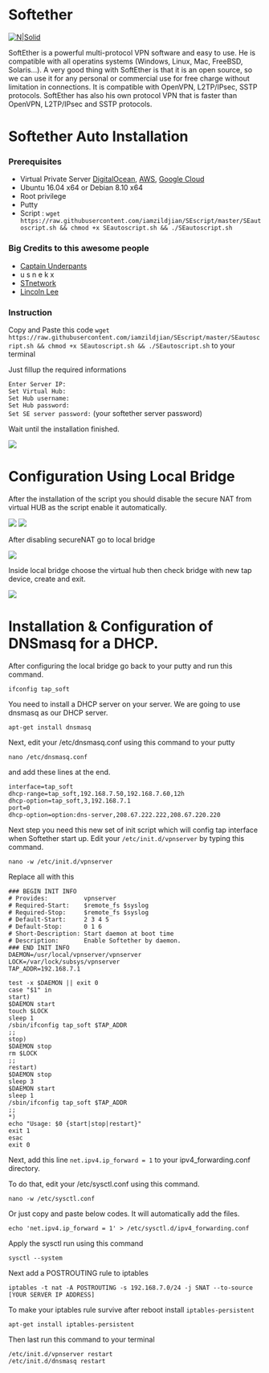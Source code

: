 # Softether

[![N|Solid](https://www.softether.org/@api/deki/files/5/=selogo.jpg)](https://www.softether.org/)


SoftEther is a powerful multi-protocol VPN software and easy to use. He is compatible with all operatins systems (Windows, Linux, Mac, FreeBSD, Solaris...). A very good thing with SoftEther is that it is an open source, so we can use it for any personal or commercial use for free charge without limitation in connections. It is compatible with OpenVPN, L2TP/IPsec, SSTP protocols. SoftEther has also his own protocol VPN that is faster than OpenVPN, L2TP/IPsec and SSTP protocols.
# Softether Auto Installation

### Prerequisites
- Virtual Private Server [DigitalOcean](http://digitalocean.com), [AWS](https://aws.amazon.com), [Google Cloud](https://cloud.google.com/)
- Ubuntu 16.04 x64 or Debian 8.10 x64
- Root privilege
- Putty
- Script : ```wget https://raw.githubusercontent.com/iamzildjian/SEscript/master/SEautoscript.sh && chmod +x SEautoscript.sh && ./SEautoscript.sh```

### Big Credits to this awesome people
-  [Captain Underpants](https://www.phcorner.net/members/755578/)
- u s n e k x
- [STnetwork](https://github.com/STnetwork)
- [Lincoln Lee](https://github.com/linc01n)

### Instruction
Copy and Paste this code ```wget https://raw.githubusercontent.com/iamzildjian/SEscript/master/SEautoscript.sh && chmod +x SEautoscript.sh && ./SEautoscript.sh``` to your terminal

Just fillup the required informations

```Enter Server IP:```<br />
```Set Virtual Hub:```<br />
```Set Hub username:```<br />
```Set Hub password:```<br />
```Set SE server password:``` (your softether server password)

Wait until the installation finished.

![](https://i.imgur.com/l7C2Ues.png)

# Configuration Using Local Bridge

After the installation of the script you should disable the secure NAT from virtual HUB as the script enable it automatically.

![](https://i.imgur.com/0Hj9XoK.png)
![](https://i.imgur.com/aIIMRhJ.png)

After disabling secureNAT go to local bridge

![](https://i.imgur.com/NZDAXKO.png)

Inside local bridge choose the virtual hub then check bridge with new tap device, create and exit.

![](https://i.imgur.com/T8qIqQ4.png)

# Installation & Configuration of DNSmasq for a DHCP.


After configuring the local bridge go back to your putty and run this command.

```ifconfig tap_soft```


You need to install a DHCP server on your server. We are going to use dnsmasq as our DHCP server.

```apt-get install dnsmasq```


Next, edit your /etc/dnsmasq.conf using this command to your putty

```nano /etc/dnsmasq.conf```

and add these lines at the end.
```
interface=tap_soft
dhcp-range=tap_soft,192.168.7.50,192.168.7.60,12h
dhcp-option=tap_soft,3,192.168.7.1
port=0 
dhcp-option=option:dns-server,208.67.222.222,208.67.220.220
```


Next step you need this new set of init script which will config tap interface when Softether start up.
Edit your ```/etc/init.d/vpnserver``` by typing this command.

```nano -w /etc/init.d/vpnserver```

Replace all with this

```#!/bin/sh
### BEGIN INIT INFO
# Provides:          vpnserver
# Required-Start:    $remote_fs $syslog
# Required-Stop:     $remote_fs $syslog
# Default-Start:     2 3 4 5
# Default-Stop:      0 1 6
# Short-Description: Start daemon at boot time
# Description:       Enable Softether by daemon.
### END INIT INFO
DAEMON=/usr/local/vpnserver/vpnserver
LOCK=/var/lock/subsys/vpnserver
TAP_ADDR=192.168.7.1

test -x $DAEMON || exit 0
case "$1" in
start)
$DAEMON start
touch $LOCK
sleep 1
/sbin/ifconfig tap_soft $TAP_ADDR
;;
stop)
$DAEMON stop
rm $LOCK
;;
restart)
$DAEMON stop
sleep 3
$DAEMON start
sleep 1
/sbin/ifconfig tap_soft $TAP_ADDR
;;
*)
echo "Usage: $0 {start|stop|restart}"
exit 1
esac
exit 0
```

Next, add this line ```net.ipv4.ip_forward = 1``` to your ipv4_forwarding.conf directory.

To do that, edit your /etc/sysctl.conf using this command.

```nano -w /etc/sysctl.conf```

Or just copy and paste below codes. It will automatically add the files.

```echo 'net.ipv4.ip_forward = 1' > /etc/sysctl.d/ipv4_forwarding.conf```

Apply the sysctl run using this command

```sysctl --system```

Next add a POSTROUTING rule to iptables

```iptables -t nat -A POSTROUTING -s 192.168.7.0/24 -j SNAT --to-source [YOUR SERVER IP ADDRESS]```

To make your iptables rule survive after reboot install ```iptables-persistent```

```apt-get install iptables-persistent```

Then last run this command to your terminal

```/etc/init.d/vpnserver restart``` <br>
```/etc/init.d/dnsmasq restart```


